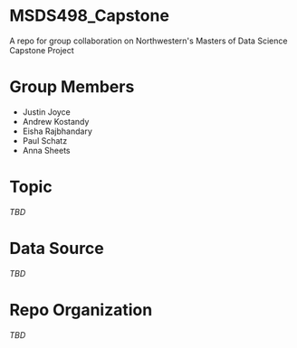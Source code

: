 # MSDS498_Capstone
A repo for group collaboration on Northwestern's Masters of Data Science Capstone Project

# Group Members
* Justin Joyce
* Andrew Kostandy
* Eisha Rajbhandary
* Paul Schatz
* Anna Sheets

# Topic
_TBD_

# Data Source
_TBD_

# Repo Organization
_TBD_
